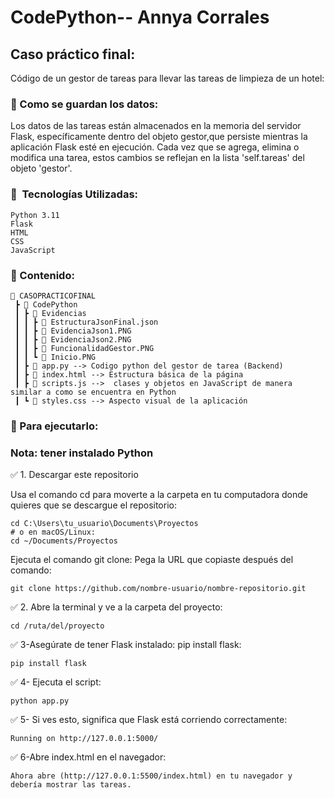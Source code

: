 # CodePython-- Annya Corrales
 ## Caso práctico final:
Código de un gestor de tareas para llevar las tareas de limpieza de un hotel:
								   
###  📌 Como se guardan los datos: 
Los datos de las tareas están almacenados en la memoria del servidor Flask, específicamente dentro del objeto gestor,que persiste mientras la aplicación Flask esté en ejecución. Cada vez que se agrega, elimina o modifica una tarea, estos cambios se reflejan en la lista 'self.tareas' del objeto 'gestor'.
 
###  📌 ️ Tecnologías Utilizadas:
```
Python 3.11
Flask
HTML
CSS
JavaScript
```
###  📌 Contenido:
```
📂 CASOPRACTICOFINAL
 ┣ 📂 CodePython
 ┃ ┣ 📂 Evidencias
 ┃ ┃ ┣ 📄 EstructuraJsonFinal.json
 ┃ ┃ ┣ 📄 EvidenciaJson1.PNG
 ┃ ┃ ┣ 📄 EvidenciaJson2.PNG
 ┃ ┃ ┣ 📄 FuncionalidadGestor.PNG
 ┃ ┃ ┗ 📄 Inicio.PNG
 ┃ ┣ 📄 app.py --> Codigo python del gestor de tarea (Backend)
 ┃ ┣ 📄 index.html --> Estructura básica de la página
 ┃ ┣ 📄 scripts.js -->  clases y objetos en JavaScript de manera similar a como se encuentra en Python
 ┃ ┗ 📄 styles.css --> Aspecto visual de la aplicación
```

###  📌 Para ejecutarlo:
### Nota: tener instalado Python
✅ 1. Descargar este repositorio

Usa el comando cd para moverte a la carpeta en tu computadora donde quieres que se descargue el repositorio:
```
cd C:\Users\tu_usuario\Documents\Proyectos
# o en macOS/Linux:
cd ~/Documents/Proyectos
```
Ejecuta el comando git clone: Pega la URL que copiaste después del comando:
```
git clone https://github.com/nombre-usuario/nombre-repositorio.git
```
✅ 2. Abre la terminal y ve a la carpeta del proyecto:
```
cd /ruta/del/proyecto
```
✅ 3-Asegúrate de tener Flask instalado: pip install flask: 
```
pip install flask
```
✅ 4- Ejecuta el script:
```
python app.py
```
✅ 5- Si ves esto, significa que Flask está corriendo correctamente:
```
Running on http://127.0.0.1:5000/
```
✅ 6-Abre index.html en el navegador: 
```
Ahora abre (http://127.0.0.1:5500/index.html) en tu navegador y debería mostrar las tareas.
```

